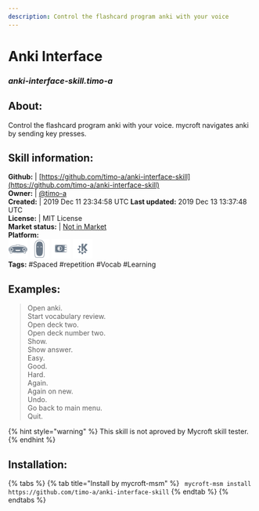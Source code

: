 ```yaml
---    
description: Control the flashcard program anki with your voice  
---    
```

# Anki Interface  
### _anki-interface-skill.timo-a_  
## About:  
Control the flashcard program anki with your voice. mycroft navigates anki by sending key presses.

## Skill information:  
**Github:** | [https://github.com/timo-a/anki-interface-skill](https://github.com/timo-a/anki-interface-skill)  
**Owner:** | [@timo-a](https://github.com/timo-a)  
**Created:** | 2019 Dec 11 23:34:58 UTC  **Last updated:** 2019 Dec 13 13:37:48 UTC  
**License:** | MIT License  
**Market status:** | [Not in Market](https://market.mycroft.ai/skill/)  
**Platform:**  
 ![](../.gitbook/assets/mark-1-icon.png)  ![](../.gitbook/assets/mark-2-icon.png)  ![](../.gitbook/assets/picroft-icon.png)  ![](../.gitbook/assets/kde.png)   
**Tags:** \#Spaced \#repetition \#Vocab \#Learning   
## Examples:  
> Open anki.  
> Start vocabulary review.  
> Open deck two.  
> Open deck number two.  
> Show.  
> Show answer.  
> Easy.  
> Good.  
> Hard.  
> Again.  
> Again on new.  
> Undo.  
> Go back to main menu.  
> Quit.  
  
{% hint style="warning" %}
This skill is not aproved by Mycroft skill tester.
{% endhint %}
    
## Installation:  
{% tabs %}
{% tab title="Install by mycroft-msm" %}
``` mycroft-msm install https://github.com/timo-a/anki-interface-skill```
{% endtab %}
  {% endtabs %}
  